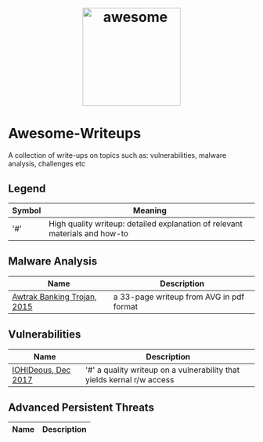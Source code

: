 <h1 align="center">
 	<br>
 	  <img width="200" src="https://cdn.rawgit.com/sindresorhus/awesome/master/media/logo.svg" alt="awesome">
 	<br>
</h1>

# Awesome-Writeups
A collection of write-ups on topics such as: vulnerabilities, malware analysis, challenges etc

## Legend
Symbol | Meaning
------ | -------
'#'       | High quality writeup: detailed explanation of relevant materials and how-to

## Malware Analysis
Name | Description
---- | ----
[Awtrak Banking Trojan, 2015](https://now.avg.com/wp-content/uploads/2015/03/avg_technologies_vawtrak_banking_trojan_report.pdf) | a 33-page writeup from AVG in pdf format

## Vulnerabilities
Name | Description
---- | ----
[IOHIDeous, Dec 2017](https://siguza.github.io/IOHIDeous/) | '#' a quality writeup on a vulnerability that yields kernal r/w access

## Advanced Persistent Threats
Name | Description
---- | ----

 
